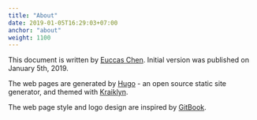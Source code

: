 ```yaml
---
title: "About"
date: 2019-01-05T16:29:03+07:00
anchor: "about"
weight: 1100
---
```


This document is written by [Euccas Chen](https://www.euccas.me). Initial version was published on January 5th, 2019.

The web pages are generated by [Hugo](https://gohugo.io/) - an open source static site generator, and themed with [Kraiklyn](https://github.com/jsnjack/kraiklyn).

The web page style and logo design are inspired by [GitBook](https://www.gitbook.com).
